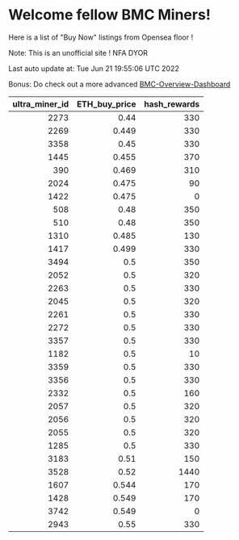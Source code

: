 # Welcome fellow BMC Miners!
Here is a list of "Buy Now" listings from Opensea floor !

Note: This is an unofficial site ! NFA DYOR

Last auto update at: Tue Jun 21 19:55:06 UTC 2022

Bonus: Do check out a more advanced [BMC-Overview-Dashboard](https://dune.com/defifunk/BMC-Overview-Dashboard)


|   ultra_miner_id |   ETH_buy_price |   hash_rewards |
|-----------------:|----------------:|---------------:|
|             2273 |           0.44  |            330 |
|             2269 |           0.449 |            330 |
|             3358 |           0.45  |            330 |
|             1445 |           0.455 |            370 |
|              390 |           0.469 |            310 |
|             2024 |           0.475 |             90 |
|             1422 |           0.475 |              0 |
|              508 |           0.48  |            350 |
|              510 |           0.48  |            350 |
|             1310 |           0.485 |            130 |
|             1417 |           0.499 |            330 |
|             3494 |           0.5   |            350 |
|             2052 |           0.5   |            320 |
|             2263 |           0.5   |            330 |
|             2045 |           0.5   |            320 |
|             2261 |           0.5   |            330 |
|             2272 |           0.5   |            330 |
|             3357 |           0.5   |            330 |
|             1182 |           0.5   |             10 |
|             3359 |           0.5   |            330 |
|             3356 |           0.5   |            330 |
|             2332 |           0.5   |            160 |
|             2057 |           0.5   |            320 |
|             2056 |           0.5   |            320 |
|             2055 |           0.5   |            320 |
|             1285 |           0.5   |            330 |
|             3183 |           0.51  |            150 |
|             3528 |           0.52  |           1440 |
|             1607 |           0.544 |            170 |
|             1428 |           0.549 |            170 |
|             3742 |           0.549 |              0 |
|             2943 |           0.55  |            330 |